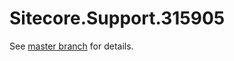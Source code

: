 # Sitecore.Support.315905

See [master branch](https://github.com/sitecoresupport/Sitecore.Support.315905) for details.